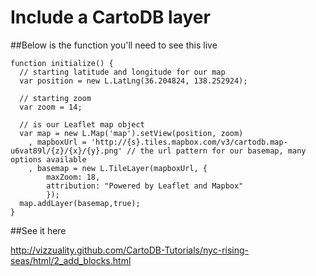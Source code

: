 Include a CartoDB layer
== 

##Below is the function you'll need to see this live

    function initialize() {
      // starting latitude and longitude for our map
      var position = new L.LatLng(36.204824, 138.252924);
      
      // starting zoom
      var zoom = 14; 

      // is our Leaflet map object
      var map = new L.Map('map').setView(position, zoom)
        , mapboxUrl = 'http://{s}.tiles.mapbox.com/v3/cartodb.map-u6vat89l/{z}/{x}/{y}.png' // the url pattern for our basemap, many options available
        , basemap = new L.TileLayer(mapboxUrl, {
        	maxZoom: 18, 
        	attribution: "Powered by Leaflet and Mapbox"
        	});
      map.addLayer(basemap,true);
    }

##See it here

http://vizzuality.github.com/CartoDB-Tutorials/nyc-rising-seas/html/2_add_blocks.html